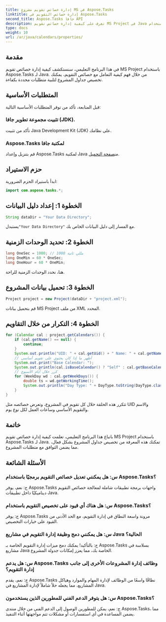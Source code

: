 ```yaml
---
title: إدارة خصائص تقويم مشروع MS في Aspose.Tasks
linktitle: إدارة خصائص التقويم في Aspose.Tasks
second_title: Aspose.Tasks جافا API
description: تعرف على كيفية إدارة خصائص تقويم MS Project في Java باستخدام Aspose.Tasks. يوفر هذا إرشادات خطوة بخطوة للتقويم ضمن تطبيقات Java الخاصة بك.
type: docs
weight: 10
url: /ar/java/calendars/properties/
---
```

## مقدمة
في هذا البرنامج التعليمي، سنستكشف كيفية إدارة خصائص تقويم MS Project باستخدام Aspose.Tasks لـ Java. من خلال فهم كيفية التعامل مع خصائص التقويم، يمكنك تخصيص جداول المشروع لتلبية متطلبات محددة بكفاءة.
## المتطلبات الأساسية
قبل المتابعة، تأكد من توفر المتطلبات الأساسية التالية:
### تثبيت مجموعة تطوير جافا (JDK).
تأكد من تثبيت Java Development Kit (JDK) على نظامك.
### Aspose.Tasks لمكتبة جافا
 قم بتنزيل وإعداد Aspose.Tasks لمكتبة Java من[صفحة التحميل](https://releases.aspose.com/tasks/java/).

## حزم الاستيراد
ابدأ باستيراد الحزم الضرورية:
```java
import com.aspose.tasks.*;
```

## الخطوة 1: إعداد دليل البيانات
```java
String dataDir = "Your Data Directory";
```
 يستبدل`"Your Data Directory"` مع المسار إلى دليل البيانات الخاص بك.
## الخطوة 2: تحديد الوحدات الزمنية
```java
long OneSec = 1000; // 1000 مللي ثانية
long OneMin = 60 * OneSec;
long OneHour = 60 * OneMin;
```
هنا، نحدد الوحدات الزمنية للراحة.
## الخطوة 3: تحميل بيانات المشروع
```java
Project project = new Project(dataDir + "project.xml");
```
قم بتحميل بيانات MS Project من ملف XML المحدد.
## الخطوة 4: التكرار من خلال التقاويم
```java
for (Calendar cal : project.getCalendars()) {
    if (cal.getName() == null) {
        continue;
    }
    System.out.println("UID: " + cal.getUid() + " Name: " + cal.getName());
    // أظهر ما إذا كان يحتوي على تقويم أساسي
    System.out.print("Base Calendar: ");
    System.out.println(cal.isBaseCalendar() ? "Self" : cal.getBaseCalendar().getName());
    // كرر خلال أيام الأسبوع
    for (WeekDay wd : cal.getWeekDays()) {
        double ts = wd.getWorkingTime();
        System.out.println("Day Type: " + DayType.toString(DayType.class, wd.getDayType()) + " Hours: " + ts / OneHour);
    }
}
```
تتكرر هذه الحلقة خلال كل تقويم في المشروع، وتعرض خصائصه مثل UID والاسم والتقويم الأساسي وساعات العمل لكل نوع يوم.

## خاتمة
باتباع هذا البرنامج التعليمي، تعلمت كيفية إدارة خصائص تقويم MS Project باستخدام Aspose.Tasks لـ Java. تمكنك هذه المعرفة من تخصيص جداول المشروع بشكل فعال، مما يضمن التوافق مع متطلبات المشروع.
## الأسئلة الشائعة
### س: هل يمكنني تعديل خصائص التقويم برمجيًا باستخدام Aspose.Tasks؟
ج: نعم، يوفر Aspose.Tasks واجهات برمجة تطبيقات شاملة لمعالجة خصائص التقويم ديناميكيًا داخل تطبيقات Java.
### س: هل هناك أي قيود على تخصيص التقويم باستخدام Aspose.Tasks؟
ج: يوفر Aspose.Tasks مرونة واسعة النطاق في إدارة التقويم، مع الحد الأدنى من القيود على خيارات التخصيص.
### س: هل يمكنني دمج وظيفة إدارة التقويم في مشاريع Java الحالية؟
ج: بالتأكيد! يمكنك دمج ميزات إدارة التقويم الخاصة بـ Aspose.Tasks بسلاسة في مشاريع Java الخاصة بك، مما يعزز إمكانات جدولة المشروع.
### س: هل يدعم Aspose.Tasks وظائف إدارة المشروعات الأخرى إلى جانب إدارة التقويم؟
ج: نعم، يقدم Aspose.Tasks نطاقًا واسعًا من الوظائف لإدارة المهام والموارد وهياكل المشاريع، مما يجعله حلاً شاملاً لإدارة المشاريع في Java.
### س: هل يتوفر الدعم الفني للمطورين الذين يستخدمون Aspose.Tasks؟
ج: نعم، يمكن للمطورين الوصول إلى الدعم الفني من خلال منتدى Aspose.Tasks، مما يضمن المساعدة في أي استفسارات أو مشكلات تتم مواجهتها أثناء التنفيذ.